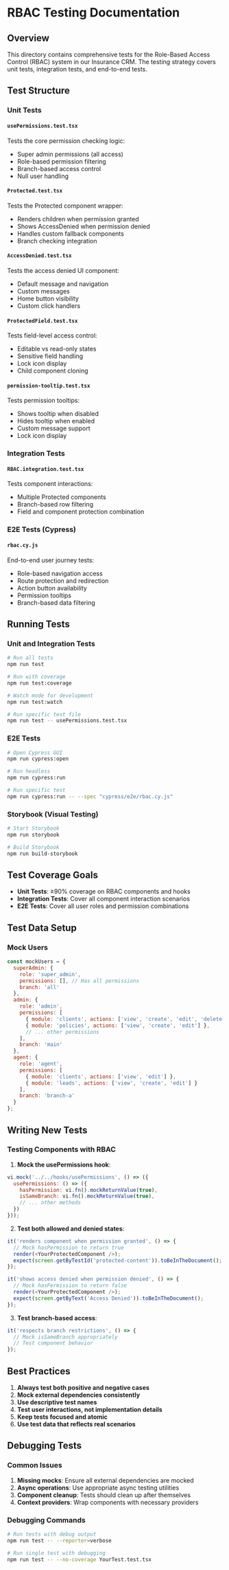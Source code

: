 # RBAC Testing Documentation

## Overview

This directory contains comprehensive tests for the Role-Based Access Control (RBAC) system in our Insurance CRM. The testing strategy covers unit tests, integration tests, and end-to-end tests.

## Test Structure

### Unit Tests

#### `usePermissions.test.tsx`
Tests the core permission checking logic:
- Super admin permissions (all access)
- Role-based permission filtering
- Branch-based access control
- Null user handling

#### `Protected.test.tsx`
Tests the Protected component wrapper:
- Renders children when permission granted
- Shows AccessDenied when permission denied
- Handles custom fallback components
- Branch checking integration

#### `AccessDenied.test.tsx`
Tests the access denied UI component:
- Default message and navigation
- Custom messages
- Home button visibility
- Custom click handlers

#### `ProtectedField.test.tsx`
Tests field-level access control:
- Editable vs read-only states
- Sensitive field handling
- Lock icon display
- Child component cloning

#### `permission-tooltip.test.tsx`
Tests permission tooltips:
- Shows tooltip when disabled
- Hides tooltip when enabled
- Custom message support
- Lock icon display

### Integration Tests

#### `RBAC.integration.test.tsx`
Tests component interactions:
- Multiple Protected components
- Branch-based row filtering
- Field and component protection combination

### E2E Tests (Cypress)

#### `rbac.cy.js`
End-to-end user journey tests:
- Role-based navigation access
- Route protection and redirection
- Action button availability
- Permission tooltips
- Branch-based data filtering

## Running Tests

### Unit and Integration Tests
```bash
# Run all tests
npm run test

# Run with coverage
npm run test:coverage

# Watch mode for development
npm run test:watch

# Run specific test file
npm run test -- usePermissions.test.tsx
```

### E2E Tests
```bash
# Open Cypress GUI
npm run cypress:open

# Run headless
npm run cypress:run

# Run specific test
npm run cypress:run -- --spec "cypress/e2e/rbac.cy.js"
```

### Storybook (Visual Testing)
```bash
# Start Storybook
npm run storybook

# Build Storybook
npm run build-storybook
```

## Test Coverage Goals

- **Unit Tests**: ≥90% coverage on RBAC components and hooks
- **Integration Tests**: Cover all component interaction scenarios
- **E2E Tests**: Cover all user roles and permission combinations

## Test Data Setup

### Mock Users
```javascript
const mockUsers = {
  superAdmin: {
    role: 'super_admin',
    permissions: [], // Has all permissions
    branch: 'all'
  },
  admin: {
    role: 'admin', 
    permissions: [
      { module: 'clients', actions: ['view', 'create', 'edit', 'delete'] },
      { module: 'policies', actions: ['view', 'create', 'edit'] },
      // ... other permissions
    ],
    branch: 'main'
  },
  agent: {
    role: 'agent',
    permissions: [
      { module: 'clients', actions: ['view', 'edit'] },
      { module: 'leads', actions: ['view', 'create', 'edit'] }
    ],
    branch: 'branch-a'
  }
};
```

## Writing New Tests

### Testing Components with RBAC

1. **Mock the usePermissions hook**:
```javascript
vi.mock('../../hooks/usePermissions', () => ({
  usePermissions: () => ({
    hasPermission: vi.fn().mockReturnValue(true),
    isSameBranch: vi.fn().mockReturnValue(true),
    // ... other methods
  })
}));
```

2. **Test both allowed and denied states**:
```javascript
it('renders component when permission granted', () => {
  // Mock hasPermission to return true
  render(<YourProtectedComponent />);
  expect(screen.getByTestId('protected-content')).toBeInTheDocument();
});

it('shows access denied when permission denied', () => {
  // Mock hasPermission to return false  
  render(<YourProtectedComponent />);
  expect(screen.getByText('Access Denied')).toBeInTheDocument();
});
```

3. **Test branch-based access**:
```javascript
it('respects branch restrictions', () => {
  // Mock isSameBranch appropriately
  // Test component behavior
});
```

## Best Practices

1. **Always test both positive and negative cases**
2. **Mock external dependencies consistently**
3. **Use descriptive test names**
4. **Test user interactions, not implementation details**
5. **Keep tests focused and atomic**
6. **Use test data that reflects real scenarios**

## Debugging Tests

### Common Issues

1. **Missing mocks**: Ensure all external dependencies are mocked
2. **Async operations**: Use appropriate async testing utilities
3. **Component cleanup**: Tests should clean up after themselves
4. **Context providers**: Wrap components with necessary providers

### Debugging Commands
```bash
# Run tests with debug output
npm run test -- --reporter=verbose

# Run single test with debugging
npm run test -- --no-coverage YourTest.test.tsx
```
